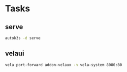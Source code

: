 # Tasks

## serve

```sh
autok3s -d serve
```

## velaui

```sh
vela port-forward addon-velaux -n vela-system 8080:80
```
